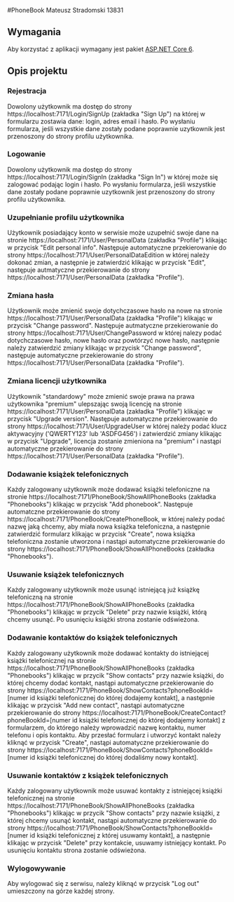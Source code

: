 #PhoneBook
Mateusz Stradomski 13831

## Wymagania

Aby korzystać z aplikacji wymagany jest pakiet [ASP.NET Core 6](https://dotnet.microsoft.com/en-us/download/dotnet/6.0).

## Opis projektu

### Rejestracja

Dowolony użytkownik ma dostęp do strony https://localhost:7171/Login/SignUp (zakładka "Sign Up") na której w formularzu zostawia dane: login, adres email i hasło.
Po wysłaniu formularza, jeśli wszystkie dane zostały podane poprawnie uzytkownik jest przenoszony do strony profilu użytkownika.

### Logowanie 

Dowolony użytkownik ma dostęp do strony https://localhost:7171/Login/SignIn (zakładka "Sign In") w której może się zalogować podając login i hasło.
Po wysłaniu formularza, jeśli wszystkie dane zostały podane poprawnie uzytkownik jest przenoszony do strony profilu użytkownika.

### Uzupełnianie profilu użytkownika

Użytkownik posiadający konto w serwisie może uzupełnić swoje dane na stronie https://localhost:7171/User/PersonalData (zakładka "Profile") klikając w przycisk "Edit personal info". Następuje automatyczne przekierowanie do strony https://localhost:7171/User/PersonalDataEdition w której należy dokonać zmian, a następnie je zatwierdzić klikając w przycisk "Edit", następuje autmatyczne przekierowanie do strony https://localhost:7171/User/PersonalData (zakładka "Profile").

### Zmiana hasła

Użytkownik może zmienić swoje dotychczasowe hasło na nowe na stronie https://localhost:7171/User/PersonalData (zakładka "Profile") klikając w przycisk "Change password". Następuje autmatyczne przekierowanie do strony https://localhost:7171/User/ChangePassword w której nalezy podać dotychczasowe hasło, nowe hasło oraz powtórzyć nowe hasło, następnie należy zatwierdzić zmiany klikając w przycisk "Change password", następuje automatyczne przekierowanie do strony https://localhost:7171/User/PersonalData (zakładka "Profile").

### Zmiana licencji użytkownika

Użytkownik "standardowy" może zmienić swoje prawa na prawa użytkownika "premium" ulepszając swoją licencję na stronie https://localhost:7171/User/PersonalData (zakładka "Profile") klikając w przycisk "Upgrade version". Następuje automatyczne przekierowanie do strony https://localhost:7171/User/UpgradeUser w której należy podać klucz aktywacyjny ('QWERTY123' lub 'ASDFG456') i zatwierdzić zmiany klikając w przycisk "Upgrade", licencja zostanie zmieniona na "premium" i nastąpi automatyczne przekierowanie do strony https://localhost:7171/User/PersonalData (zakładka "Profile").

### Dodawanie książek telefonicznych

Każdy zalogowany użytkownik może dodawać książki telefoniczne na stronie https://localhost:7171/PhoneBook/ShowAllPhoneBooks (zakładka "Phonebooks") klikając w przycisk "Add phonebook". Następuje automatczne przekierowanie do strony https://localhost:7171/PhoneBook/CreatePhoneBook, w której należy podać nazwę jaką chcemy, aby miała nowa książka telefoniczna, a następnie zatwierdzić formularz klikając w przycisk "Create", nowa książka telefoniczna zostanie utworzona i nastąpi automatyczne przekierowanie do strony https://localhost:7171/PhoneBook/ShowAllPhoneBooks (zakładka "Phonebooks").

### Usuwanie książek telefonicznych 

Każdy zalogowany użytkownik może usunąć istniejącą już książkę telefoniczną na stronie https://localhost:7171/PhoneBook/ShowAllPhoneBooks (zakładka "Phonebooks") klikając w przycik "Delete" przy nazwie książki, którą chcemy usunąć. Po usunięciu książki strona zostanie odświeżona. 

### Dodawanie kontaktów do książek telefonicznych

Każdy zalogowany użytkownik może dodawać kontakty do istniejącej książki telefonicznej na stronie https://localhost:7171/PhoneBook/ShowAllPhoneBooks (zakładka "Phonebooks") klikając w przycik "Show contacts" przy nazwie książki, do której chcemy dodać kontakt, nastąpi automatyczne przekierowanie do strony https://localhost:7171/PhoneBook/ShowContacts?phoneBookId=[numer id książki telefonicznej do której dodajemy kontakt], a następnie klikając w przycisk "Add new contact", nastąpi automatyczne przekierowanie do strony https://localhost:7171/PhoneBook/CreateContact?phoneBookId=[numer id książki telefonicznej do której dodajemy kontakt] z formularzem, do którego należy wprowadzić nazwę kontaktu, numer telefonu i opis kontaktu. Aby przesłać formularz i utworzyć kontakt należy kliknąć w przycisk "Create", nastąpi automatyczne przekierowanie do strony https://localhost:7171/PhoneBook/ShowContacts?phoneBookId=[numer id książki telefonicznej do której dodaliśmy nowy kontakt].

### Usuwanie kontaktów z książek telefonicznych

Każdy zalogowany użytkownik może usuwać kontakty z istniejącej książki telefonicznej na stronie https://localhost:7171/PhoneBook/ShowAllPhoneBooks (zakładka "Phonebooks") klikając w przycik "Show contacts" przy nazwie książki, z której chcemy usunąć kontakt, nastąpi automatyczne przekierowanie do strony https://localhost:7171/PhoneBook/ShowContacts?phoneBookId=[numer id książki telefonicznej z której usuwamy kontakt], a następnie klikając w przycisk "Delete" przy kontakcie, usuwamy istniejący kontakt. Po usunięciu kontaktu strona zostanie odświeżona.

### Wylogowywanie

Aby wylogować się z serwisu, należy kliknąć w przycisk "Log out" umieszczony na górze każdej strony.
